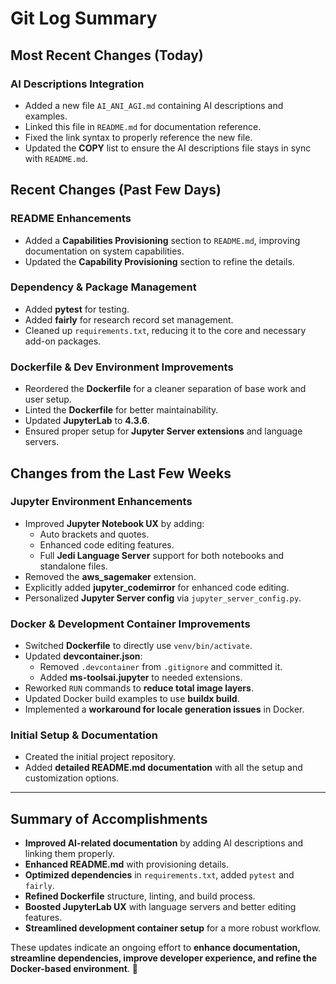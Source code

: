 # Git Log Summary

## **Most Recent Changes (Today)**

### **AI Descriptions Integration**

- Added a new file `AI_ANI_AGI.md` containing AI descriptions and examples.
- Linked this file in `README.md` for documentation reference.
- Fixed the link syntax to properly reference the new file.
- Updated the **COPY** list to ensure the AI descriptions file stays in sync with `README.md`.

## **Recent Changes (Past Few Days)**

### **README Enhancements**

- Added a **Capabilities Provisioning** section to `README.md`, improving documentation on system capabilities.
- Updated the **Capability Provisioning** section to refine the details.

### **Dependency & Package Management**

- Added **pytest** for testing.
- Added **fairly** for research record set management.
- Cleaned up `requirements.txt`, reducing it to the core and necessary add-on packages.

### **Dockerfile & Dev Environment Improvements**

- Reordered the **Dockerfile** for a cleaner separation of base work and user setup.
- Linted the **Dockerfile** for better maintainability.
- Updated **JupyterLab** to **4.3.6**.
- Ensured proper setup for **Jupyter Server extensions** and language servers.

## **Changes from the Last Few Weeks**

### **Jupyter Environment Enhancements**

- Improved **Jupyter Notebook UX** by adding:
  - Auto brackets and quotes.
  - Enhanced code editing features.
  - Full **Jedi Language Server** support for both notebooks and standalone files.
- Removed the **aws_sagemaker** extension.
- Explicitly added **jupyter_codemirror** for enhanced code editing.
- Personalized **Jupyter Server config** via `jupyter_server_config.py`.

### **Docker & Development Container Improvements**

- Switched **Dockerfile** to directly use `venv/bin/activate`.
- Updated **devcontainer.json**:
  - Removed `.devcontainer` from `.gitignore` and committed it.
  - Added **ms-toolsai.jupyter** to needed extensions.
- Reworked `RUN` commands to **reduce total image layers**.
- Updated Docker build examples to use **buildx build**.
- Implemented a **workaround for locale generation issues** in Docker.

### **Initial Setup & Documentation**

- Created the initial project repository.
- Added **detailed README.md documentation** with all the setup and customization options.

---

## **Summary of Accomplishments**

- **Improved AI-related documentation** by adding AI descriptions and linking them properly.
- **Enhanced README.md** with provisioning details.
- **Optimized dependencies** in `requirements.txt`, added `pytest` and `fairly`.
- **Refined Dockerfile** structure, linting, and build process.
- **Boosted JupyterLab UX** with language servers and better editing features.
- **Streamlined development container setup** for a more robust workflow.

These updates indicate an ongoing effort to **enhance documentation, streamline dependencies, improve developer experience, and refine the Docker-based environment**. 🚀

